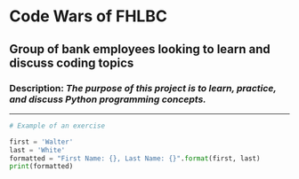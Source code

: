 # Code Wars of FHLBC

## Group of bank employees looking to learn and discuss coding topics

### Description: *The purpose of this project is to learn, practice, and discuss Python programming concepts.*

---
```python
# Example of an exercise

first = 'Walter'
last = 'White'
formatted = "First Name: {}, Last Name: {}".format(first, last)
print(formatted)
```